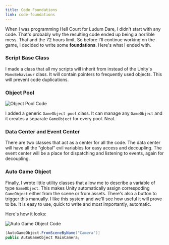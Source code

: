 ```yaml
---
title: Code Foundations
link: code-foundations
---
```


When I was programming Hell Court for Ludum Dare, I didn't start with any code. That's probably why the resulting code ended up being a horrible mess. That and the 72 hours limit. So before I'll continue working on the game, I decided to write some **foundations**. Here's what I ended with.

### Script Base Class

I made a class that all my scripts will inherit from instead of the Unity's `MonoBehaviour` class. It will contain pointers to frequently used objects. This will prevent code duplications.

### Object Pool

![Object Pool Code](/images/object-pool-code.png)

I added a generic `GameObject pool` class. It can manage any `GameObject` and it creates a separate `GameObject` for every pool. Neat.

### Data Center and Event Center

There are two classes that act as a center for all the code. The data center will have all the "global" evil variables for easy access and decoupling. The event center will be a place for dispatching and listening to events, again for decoupling.

### Auto Game Object

Finally, I wrote little utility classes that allow me to describe a variable of type `GameObject`. This makes Unity automatically assign correspoding `GameObject` either from the scene or from assets. There's also a button to trigger this manually. I like this system and we'll see how useful it will prove to be. It is easy to use, quick to write and most importantly, automatic.

Here's how it looks:

![Auto Game Object Code](/images/auto-game-object.png)

```csharp
[AutoGameObject.FromSceneByName("Camera")]
public AutoGameObject MainCamera;
```
